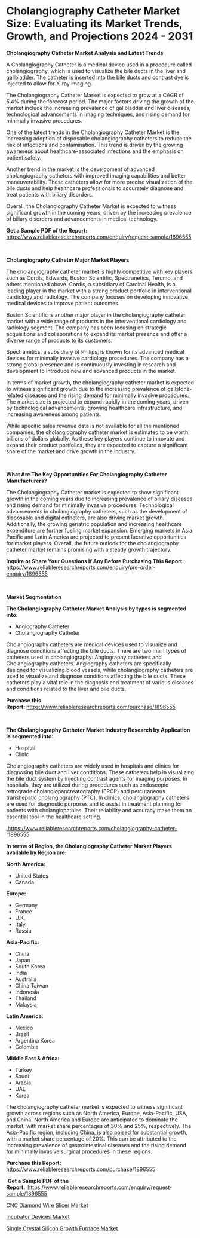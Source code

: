 <p><h1>Cholangiography Catheter Market Size: Evaluating its Market Trends, Growth, and Projections 2024 - 2031</h1></p><p><strong>Cholangiography Catheter Market Analysis and Latest Trends</strong></p>
<p><p>A Cholangiography Catheter is a medical device used in a procedure called cholangiography, which is used to visualize the bile ducts in the liver and gallbladder. The catheter is inserted into the bile ducts and contrast dye is injected to allow for X-ray imaging.</p><p>The Cholangiography Catheter Market is expected to grow at a CAGR of 5.4% during the forecast period. The major factors driving the growth of the market include the increasing prevalence of gallbladder and liver diseases, technological advancements in imaging techniques, and rising demand for minimally invasive procedures.</p><p>One of the latest trends in the Cholangiography Catheter Market is the increasing adoption of disposable cholangiography catheters to reduce the risk of infections and contamination. This trend is driven by the growing awareness about healthcare-associated infections and the emphasis on patient safety.</p><p>Another trend in the market is the development of advanced cholangiography catheters with improved imaging capabilities and better maneuverability. These catheters allow for more precise visualization of the bile ducts and help healthcare professionals to accurately diagnose and treat patients with biliary disorders.</p><p>Overall, the Cholangiography Catheter Market is expected to witness significant growth in the coming years, driven by the increasing prevalence of biliary disorders and advancements in medical technology.</p></p>
<p><strong>Get a Sample PDF of the Report:&nbsp;</strong> <a href="https://www.reliableresearchreports.com/enquiry/request-sample/1896555">https://www.reliableresearchreports.com/enquiry/request-sample/1896555</a></p>
<p>&nbsp;</p>
<p><strong>Cholangiography Catheter Major Market Players</strong></p>
<p><p>The cholangiography catheter market is highly competitive with key players such as Cordis, Edwards, Boston Scientific, Spectranetics, Terumo, and others mentioned above. Cordis, a subsidiary of Cardinal Health, is a leading player in the market with a strong product portfolio in interventional cardiology and radiology. The company focuses on developing innovative medical devices to improve patient outcomes.</p><p>Boston Scientific is another major player in the cholangiography catheter market with a wide range of products in the interventional cardiology and radiology segment. The company has been focusing on strategic acquisitions and collaborations to expand its market presence and offer a diverse range of products to its customers.</p><p>Spectranetics, a subsidiary of Philips, is known for its advanced medical devices for minimally invasive cardiology procedures. The company has a strong global presence and is continuously investing in research and development to introduce new and advanced products in the market.</p><p>In terms of market growth, the cholangiography catheter market is expected to witness significant growth due to the increasing prevalence of gallstone-related diseases and the rising demand for minimally invasive procedures. The market size is projected to expand rapidly in the coming years, driven by technological advancements, growing healthcare infrastructure, and increasing awareness among patients.</p><p>While specific sales revenue data is not available for all the mentioned companies, the cholangiography catheter market is estimated to be worth billions of dollars globally. As these key players continue to innovate and expand their product portfolios, they are expected to capture a significant share of the market and drive growth in the industry.</p></p>
<p>&nbsp;</p>
<p><strong>What Are The Key Opportunities For Cholangiography Catheter Manufacturers?</strong></p>
<p><p>The Cholangiography Catheter market is expected to show significant growth in the coming years due to increasing prevalence of biliary diseases and rising demand for minimally invasive procedures. Technological advancements in cholangiography catheters, such as the development of disposable and digital catheters, are also driving market growth. Additionally, the growing geriatric population and increasing healthcare expenditure are further fueling market expansion. Emerging markets in Asia Pacific and Latin America are projected to present lucrative opportunities for market players. Overall, the future outlook for the cholangiography catheter market remains promising with a steady growth trajectory.</p></p>
<p><strong>Inquire or Share Your Questions If Any Before Purchasing This Report:</strong> <a href="https://www.reliableresearchreports.com/enquiry/pre-order-enquiry/1896555">https://www.reliableresearchreports.com/enquiry/pre-order-enquiry/1896555</a></p>
<p>&nbsp;</p>
<p><strong>Market Segmentation</strong></p>
<p><strong>The Cholangiography Catheter Market Analysis by types is segmented into:</strong></p>
<p><ul><li>Angiography Catheter</li><li>Cholangiography Catheter</li></ul></p>
<p><p>Cholangiography catheters are medical devices used to visualize and diagnose conditions affecting the bile ducts. There are two main types of catheters used in cholangiography: Angiography catheters and Cholangiography catheters. Angiography catheters are specifically designed for visualizing blood vessels, while cholangiography catheters are used to visualize and diagnose conditions affecting the bile ducts. These catheters play a vital role in the diagnosis and treatment of various diseases and conditions related to the liver and bile ducts.</p></p>
<p><strong>Purchase this Report:&nbsp;</strong><a href="https://www.reliableresearchreports.com/purchase/1896555">https://www.reliableresearchreports.com/purchase/1896555</a></p>
<p>&nbsp;</p>
<p><strong>The Cholangiography Catheter Market Industry Research by Application is segmented into:</strong></p>
<p><ul><li>Hospital</li><li>Clinic</li></ul></p>
<p><p>Cholangiography catheters are widely used in hospitals and clinics for diagnosing bile duct and liver conditions. These catheters help in visualizing the bile duct system by injecting contrast agents for imaging purposes. In hospitals, they are utilized during procedures such as endoscopic retrograde cholangiopancreatography (ERCP) and percutaneous transhepatic cholangiography (PTC). In clinics, cholangiography catheters are used for diagnostic purposes and to assist in treatment planning for patients with cholangiopathies. Their reliability and accuracy make them an essential tool in the healthcare setting.</p></p>
<p><a href="https://www.reliableresearchreports.com/cholangiography-catheter-r1896555">&nbsp;https://www.reliableresearchreports.com/cholangiography-catheter-r1896555</a></p>
<p><strong>In terms of Region, the Cholangiography Catheter Market Players available by Region are:</strong></p>
<p>
    <p> <strong> North America: </strong>
        <ul>
            <li>United States</li>
            <li>Canada</li>
        </ul>
        </p> 
    <p> <strong> Europe: </strong>
        <ul>
            <li>Germany</li>
            <li>France</li>
            <li>U.K.</li>
            <li>Italy</li>
            <li>Russia</li>
        </ul>
        </p> 
    <p> <strong> Asia-Pacific: </strong>
        <ul>
            <li>China</li>
            <li>Japan</li>
            <li>South Korea</li>
            <li>India</li>
            <li>Australia</li>
            <li>China Taiwan</li>
            <li>Indonesia</li>
            <li>Thailand</li>
            <li>Malaysia</li>
        </ul>
        </p> 
    <p> <strong> Latin America: </strong>
        <ul>
            <li>Mexico</li>
            <li>Brazil</li>
            <li>Argentina Korea</li>
            <li>Colombia</li>
        </ul>
        </p> 
    <p> <strong> Middle East & Africa: </strong>
        <ul>
            <li>Turkey</li>
            <li>Saudi</li>
            <li>Arabia</li>
            <li>UAE</li>
            <li>Korea</li>
        </ul>
    </p>
    </p>
<p><p>The cholangiography catheter market is expected to witness significant growth across regions such as North America, Europe, Asia-Pacific, USA, and China. North America and Europe are anticipated to dominate the market, with market share percentages of 30% and 25%, respectively. The Asia-Pacific region, including China, is also poised for substantial growth, with a market share percentage of 20%. This can be attributed to the increasing prevalence of gastrointestinal diseases and the rising demand for minimally invasive surgical procedures in these regions.</p></p>
<p><strong>Purchase this Report: </strong><a href="https://www.reliableresearchreports.com/purchase/1896555">https://www.reliableresearchreports.com/purchase/1896555</a></p>
<p>&nbsp;<strong>Get a Sample PDF of the Report:&nbsp;&nbsp;</strong><a href="https://www.reliableresearchreports.com/enquiry/request-sample/1896555">https://www.reliableresearchreports.com/enquiry/request-sample/1896555</a></p>
<p><strong></strong></p>
<p><p><a href="https://github.com/biheemgalvinlouises6hokrh3h/Market-Research-Report-List-3/blob/main/cnc-diamond-wire-slicer-market.md">CNC Diamond Wire Slicer Market</a></p><p><a href="https://github.com/IzaiahBartell/Market-Research-Report-List-1/blob/main/incubator-devices-market.md">Incubator Devices Market</a></p><p><a href="https://github.com/guneycigdem35/Market-Research-Report-List-4/blob/main/single-crystal-silicon-growth-furnace-market.md">Single Crystal Silicon Growth Furnace Market</a></p></p>